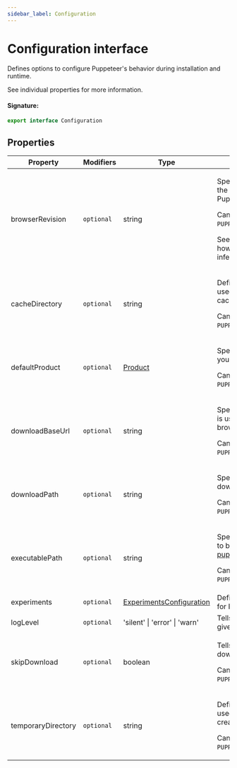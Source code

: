 ```yaml
---
sidebar_label: Configuration
---
```


# Configuration interface

Defines options to configure Puppeteer's behavior during installation and runtime.

See individual properties for more information.

#### Signature:

```typescript
export interface Configuration
```

## Properties

| Property           | Modifiers             | Type                                                                | Description                                                                                                                                                                                                                                              | Default                                                                                                                                                                 |
| ------------------ | --------------------- | ------------------------------------------------------------------- | -------------------------------------------------------------------------------------------------------------------------------------------------------------------------------------------------------------------------------------------------------- | ----------------------------------------------------------------------------------------------------------------------------------------------------------------------- |
| browserRevision    | <code>optional</code> | string                                                              | <p>Specifies a certain version of the browser you'd like Puppeteer to use.</p><p>Can be overridden by <code>PUPPETEER_BROWSER_REVISION</code>.</p><p>See [puppeteer.launch](./puppeteer.puppeteernode.launch.md) on how executable path is inferred.</p> | A compatible-revision of the browser.                                                                                                                                   |
| cacheDirectory     | <code>optional</code> | string                                                              | <p>Defines the directory to be used by Puppeteer for caching.</p><p>Can be overridden by <code>PUPPETEER_CACHE_DIR</code>.</p>                                                                                                                           | <code>path.join(os.homedir(), '.cache', 'puppeteer')</code>                                                                                                             |
| defaultProduct     | <code>optional</code> | [Product](./puppeteer.product.md)                                   | <p>Specifies which browser you'd like Puppeteer to use.</p><p>Can be overridden by <code>PUPPETEER_PRODUCT</code>.</p>                                                                                                                                   | <code>chrome</code>                                                                                                                                                     |
| downloadBaseUrl    | <code>optional</code> | string                                                              | <p>Specifies the URL prefix that is used to download the browser.</p><p>Can be overridden by <code>PUPPETEER_DOWNLOAD_BASE_URL</code>.</p>                                                                                                               | Either https://edgedl.me.gvt1.com/edgedl/chrome/chrome-for-testing or https://archive.mozilla.org/pub/firefox/nightly/latest-mozilla-central, depending on the product. |
| downloadPath       | <code>optional</code> | string                                                              | <p>Specifies the path for the downloads folder.</p><p>Can be overridden by <code>PUPPETEER_DOWNLOAD_PATH</code>.</p>                                                                                                                                     | <code>&lt;cacheDirectory&gt;</code>                                                                                                                                     |
| executablePath     | <code>optional</code> | string                                                              | <p>Specifies an executable path to be used in [puppeteer.launch](./puppeteer.puppeteernode.launch.md).</p><p>Can be overridden by <code>PUPPETEER_EXECUTABLE_PATH</code>.</p>                                                                            | **Auto-computed.**                                                                                                                                                      |
| experiments        | <code>optional</code> | [ExperimentsConfiguration](./puppeteer.experimentsconfiguration.md) | Defines experimental options for Puppeteer.                                                                                                                                                                                                              |                                                                                                                                                                         |
| logLevel           | <code>optional</code> | 'silent' \| 'error' \| 'warn'                                       | Tells Puppeteer to log at the given level.                                                                                                                                                                                                               | <code>warn</code>                                                                                                                                                       |
| skipDownload       | <code>optional</code> | boolean                                                             | <p>Tells Puppeteer to not download during installation.</p><p>Can be overridden by <code>PUPPETEER_SKIP_DOWNLOAD</code>.</p>                                                                                                                             |                                                                                                                                                                         |
| temporaryDirectory | <code>optional</code> | string                                                              | <p>Defines the directory to be used by Puppeteer for creating temporary files.</p><p>Can be overridden by <code>PUPPETEER_TMP_DIR</code>.</p>                                                                                                            | <code>os.tmpdir()</code>                                                                                                                                                |

